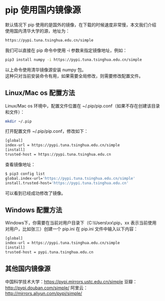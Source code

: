 # pip 使用国内镜像源

默认情况下 pip 使用的是国外的镜像，在下载的时候速度非常慢，本文我们介绍使用国内清华大学的源，地址为：

```bash
https://pypi.tuna.tsinghua.edu.cn/simple
```

我们可以直接在 pip 命令中使用 -i 参数来指定镜像地址，例如：

```bash
pip3 install numpy -i https://pypi.tuna.tsinghua.edu.cn/simple
```

以上命令使用清华镜像源安装 numpy 包。  
这种只对当前安装命令有用，如果需要全局修改，则需要修改配置文件。  

## Linux/Mac os 配置方法

Linux/Mac os 环境中，配置文件位置在 ~/.pip/pip.conf（如果不存在创建该目录和文件）：

```bash
mkdir ~/.pip
```

打开配置文件 ~/.pip/pip.conf，修改如下：

```bash
[global]
index-url = https://pypi.tuna.tsinghua.edu.cn/simple
[install]
trusted-host = https://pypi.tuna.tsinghua.edu.cn
```

查看镜像地址：

```bash
$ pip3 config list   
global.index-url='https://pypi.tuna.tsinghua.edu.cn/simple'
install.trusted-host='https://pypi.tuna.tsinghua.edu.cn'
```

可以看到已经成功修改了镜像。

## Windows 配置方法

Windows下，你需要在当前对用户目录下（C:\Users\xx\pip，xx 表示当前使用对用户，比如张三）创建一个 pip.ini 在 pip.ini 文件中输入以下内容：

```bash
[global]
index-url = https://pypi.tuna.tsinghua.edu.cn/simple
[install]
trusted-host = pypi.tuna.tsinghua.edu.cn
```

## 其他国内镜像源

中国科学技术大学：<https://pypi.mirrors.ustc.edu.cn/simple>
豆瓣：<http://pypi.douban.com/simple/>
阿里云：<http://mirrors.aliyun.com/pypi/simple/>
